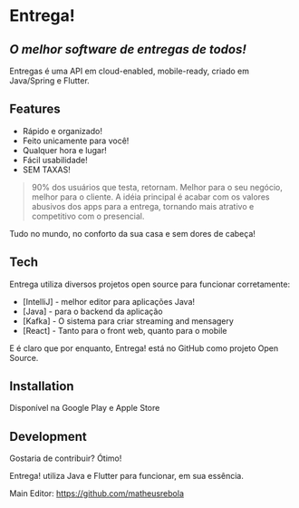 # Entrega!
## _O melhor software de entregas de todos!_

Entregas é uma API em cloud-enabled, mobile-ready,
criado em Java/Spring e Flutter.

## Features

- Rápido e organizado!
- Feito unicamente para você!
- Qualquer hora e lugar!
- Fácil usabilidade!
- SEM TAXAS!


> 90% dos usuários que testa, retornam.
> Melhor para o seu negócio,
> melhor para o cliente.
> A idéia principal é acabar com os valores
> abusivos dos apps para a entrega,
> tornando mais atrativo e competitivo
> com o presencial.

Tudo no mundo, no conforto da sua casa e sem dores de cabeça!

## Tech

Entrega utiliza diversos projetos open source para funcionar corretamente:

- [IntelliJ] - melhor editor para aplicações Java!
- [Java] - para o backend da aplicação
- [Kafka] - O sistema para criar streaming and mensagery
- [React] - Tanto para o front web, quanto para o mobile

E é claro que por enquanto, Entrega! está no GitHub como projeto Open Source.

## Installation

Disponível na Google Play e Apple Store

## Development

Gostaria de contribuir? Ótimo!

Entrega! utiliza Java e Flutter para funcionar, em sua essência.

Main Editor: https://github.com/matheusrebola
